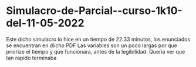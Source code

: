 # Simulacro-de-Parcial--curso-1k10-del-11-05-2022
Este dicho simulacro lo hice en un tiempo de 22:33 minutos, los enunciados se encuentran en diicho PDF
Las variables son un poco largas por que priorize el tiempo y que funcionara, antes de la legibilidad. Queria ver que tan rapido terminaba
